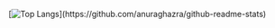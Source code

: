 

[![Top Langs](https://github-readme-stats.vercel.app/api/top-langs/?username=goriiin&hide=(HTML,CSS))](https://github.com/anuraghazra/github-readme-stats)

